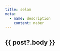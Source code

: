 ```yaml
---
title: selam
meta:
  - name: description
    content: naber
---
```


## {{ post?.body }}

<script setup lang="ts">
import { useRoute } from 'vue-router';
import { useAsyncData } from "../../helpers";

const route = useRoute();

const post = await useAsyncData(
  "post",
  `https://jsonplaceholder.typicode.com/posts/${route.params.slug}`,
  {
    axiosConfig: {},
    awaitSetup: false,
  }
);
</script>
